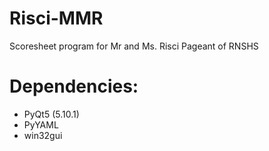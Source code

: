 # Risci-MMR
Scoresheet program for Mr and Ms. Risci Pageant of RNSHS

# Dependencies:
  - PyQt5 (5.10.1)
  - PyYAML
  - win32gui
